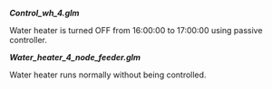 ***Control_wh_4.glm***

Water heater is turned OFF from 16:00:00 to 17:00:00 using passive controller.

***Water_heater_4_node_feeder.glm***

Water heater runs normally without being controlled.
